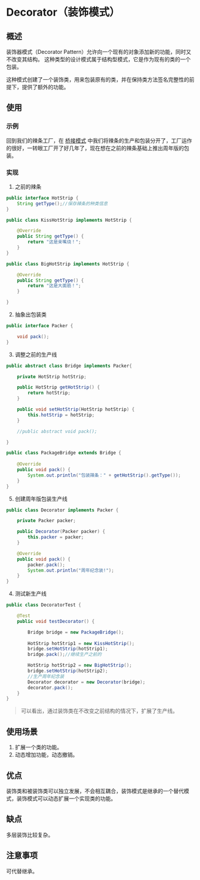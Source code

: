 # Decorator（装饰模式） #
## 概述 ##
装饰器模式（Decorator Pattern）允许向一个现有的对象添加新的功能，同时又不改变其结构。 这种类型的设计模式属于结构型模式，它是作为现有的类的一个包装。

这种模式创建了一个装饰类，用来包装原有的类，并在保持类方法签名完整性的前提下，提供了额外的功能。

## 使用 ##
### 示例 ###
回到我们的辣条工厂，在 [桥接模式](https://github.com/jeanboydev/Android-ReadTheFuckingSourceCode/blob/master/设计模式-Bridge.md) 中我们将辣条的生产和包装分开了，工厂运作的很好，一转眼工厂开了好几年了，现在想在之前的辣条基础上推出周年版的包装。

### 实现 ###
1. 之前的辣条
```Java
public interface HotStrip {
    String getType();//保存辣条的种类信息
}
```
```Java
public class KissHotStrip implements HotStrip {

    @Override
    public String getType() {
        return "这是亲嘴烧！";
    }
}
```
```Java
public class BigHotStrip implements HotStrip {

    @Override
    public String getType() {
        return "这是大面筋！";
    }

}
```
2. 抽象出包装类
```Java
public interface Packer {

    void pack();
}
```
3. 调整之前的生产线
```Java
public abstract class Bridge implements Packer{

    private HotStrip hotStrip;

    public HotStrip getHotStrip() {
        return hotStrip;
    }

    public void setHotStrip(HotStrip hotStrip) {
        this.hotStrip = hotStrip;
    }

    //public abstract void pack();

}
```
```Java
public class PackageBridge extends Bridge {
    
    @Override
    public void pack() {
        System.out.println("包装辣条：" + getHotStrip().getType());
    }
}
```
5. 创建周年版包装生产线
```Java
public class Decorator implements Packer {

    private Packer packer;

    public Decorator(Packer packer) {
        this.packer = packer;
    }

    @Override
    public void pack() {
        packer.pack();
        System.out.println("周年纪念装!");
    }
}
```
4. 测试新生产线
```Java
public class DecoratorTest {

    @Test
    public void testDecorator() {

        Bridge bridge = new PackageBridge();
		
        HotStrip hotStrip1 = new KissHotStrip();
        bridge.setHotStrip(hotStrip1);
        bridge.pack();//继续生产之前的

        HotStrip hotStrip2 = new BigHotStrip();
        bridge.setHotStrip(hotStrip2);
        //生产周年纪念装
        Decorator decorator = new Decorator(bridge);
        decorator.pack();
    }
}
```

> 可以看出，通过装饰类在不改变之前结构的情况下，扩展了生产线。

## 使用场景 ##
1. 扩展一个类的功能。 
2. 动态增加功能，动态撤销。

## 优点 ##
装饰类和被装饰类可以独立发展，不会相互耦合，装饰模式是继承的一个替代模式，装饰模式可以动态扩展一个实现类的功能。

## 缺点 ##
多层装饰比较复杂。

## 注意事项 ##
可代替继承。